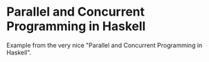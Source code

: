 # Parallel and Concurrent Programming in Haskell

Example from the very nice "Parallel and Concurrent Programming in Haskell".

